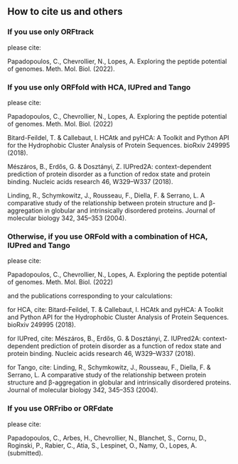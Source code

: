 ## How to cite us and others

### If you use only ORFtrack

please cite:

Papadopoulos, C., Chevrollier, N., Lopes, A. Exploring the peptide potential of genomes. Meth. Mol. Biol. (2022).



### If you use only ORFfold with HCA, IUPred and Tango

please cite:

Papadopoulos, C., Chevrollier, N., Lopes, A. Exploring the peptide potential of genomes. Meth. Mol. Biol. (2022)

Bitard-Feildel, T. & Callebaut, I. HCAtk and pyHCA: A Toolkit and Python API for the Hydrophobic Cluster Analysis of Protein Sequences. bioRxiv 249995 (2018).

Mészáros, B., Erdős, G. & Dosztányi, Z. IUPred2A: context-dependent prediction of protein disorder as a function of redox state and protein binding. Nucleic acids research 46, W329–W337 (2018).

Linding, R., Schymkowitz, J., Rousseau, F., Diella, F. & Serrano, L. A comparative study of the relationship between protein structure and β-aggregation in globular and intrinsically disordered proteins. Journal of molecular biology 342, 345–353 (2004).

### Otherwise, if you use ORFold with a combination of HCA, IUPred and Tango

please cite:

Papadopoulos, C., Chevrollier, N., Lopes, A. Exploring the peptide potential of genomes. Meth. Mol. Biol. (2022)

and the publications corresponding to your calculations:

for HCA, cite:
Bitard-Feildel, T. & Callebaut, I. HCAtk and pyHCA: A Toolkit and Python API for the Hydrophobic Cluster Analysis of Protein Sequences. bioRxiv 249995 (2018).

for IUPred, cite:
Mészáros, B., Erdős, G. & Dosztányi, Z. IUPred2A: context-dependent prediction of protein disorder as a function of redox state and protein binding. Nucleic acids research 46, W329–W337 (2018).


for Tango, cite:
Linding, R., Schymkowitz, J., Rousseau, F., Diella, F. & Serrano, L. A comparative study of the relationship between protein structure and β-aggregation in globular and intrinsically disordered proteins. Journal of molecular biology 342, 345–353 (2004).


### If you use ORFribo or ORFdate

please cite:

Papadopoulos, C., Arbes, H., Chevrollier, N., Blanchet, S., Cornu, D., Roginski, P., Rabier, C., Atia, S., Lespinet, O., Namy, O., Lopes, A. (submitted).
